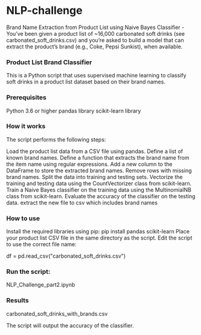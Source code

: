 # NLP-challenge
Brand Name Extraction from Product List using Naive Bayes Classifier
-You’ve been given a product list of ~16,000 carbonated soft drinks (see carbonated_soft_drinks.csv) and you’re asked to build a model that can extract the product’s brand (e.g., Coke, Pepsi Sunkist), when available. 
### Product List Brand Classifier
This is a Python script that uses supervised machine learning to classify soft drinks in a product list dataset based on their brand names.

### Prerequisites
Python 3.6 or higher
pandas library
scikit-learn library
### How it works
The script performs the following steps:

Load the product list data from a CSV file using pandas.
Define a list of known brand names.
Define a function that extracts the brand name from the item name using regular expressions.
Add a new column to the DataFrame to store the extracted brand names.
Remove rows with missing brand names.
Split the data into training and testing sets.
Vectorize the training and testing data using the CountVectorizer class from scikit-learn.
Train a Naive Bayes classifier on the training data using the MultinomialNB class from scikit-learn.
Evaluate the accuracy of the classifier on the testing data.
extract the new file to csv which includes brand names

### How to use

Install the required libraries using pip:
pip install pandas scikit-learn
Place your product list CSV file in the same directory as the script.
Edit the script to use the correct file name:

df = pd.read_csv("carbonated_soft_drinks.csv")

### Run the script:

NLP_Challenge_part2.ipynb

### Results
carbonated_soft_drinks_with_brands.csv

The script will output the accuracy of the classifier.
